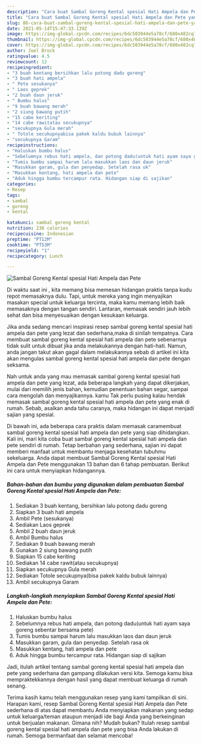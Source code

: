 ```yaml
---
description: "Cara buat Sambal Goreng Kental spesial Hati Ampela dan Pete yang nikmat dan Mudah Dibuat"
title: "Cara buat Sambal Goreng Kental spesial Hati Ampela dan Pete yang nikmat dan Mudah Dibuat"
slug: 86-cara-buat-sambal-goreng-kental-spesial-hati-ampela-dan-pete-yang-nikmat-dan-mudah-dibuat
date: 2021-05-14T15:47:33.139Z
image: https://img-global.cpcdn.com/recipes/6dc503944e5a78cf/680x482cq70/sambal-goreng-kental-spesial-hati-ampela-dan-pete-foto-resep-utama.jpg
thumbnail: https://img-global.cpcdn.com/recipes/6dc503944e5a78cf/680x482cq70/sambal-goreng-kental-spesial-hati-ampela-dan-pete-foto-resep-utama.jpg
cover: https://img-global.cpcdn.com/recipes/6dc503944e5a78cf/680x482cq70/sambal-goreng-kental-spesial-hati-ampela-dan-pete-foto-resep-utama.jpg
author: Joel Brock
ratingvalue: 4.5
reviewcount: 12
recipeingredient:
- "3 buah kentang bersihkan lalu potong dadu goreng"
- "3 buah hati ampela"
- " Pete sesukanya"
- " Laos geprek"
- "2 buah daun jeruk"
- " Bumbu halus"
- "9 buah bawang merah"
- "2 siung bawang putih"
- "15 cabe keriting"
- "14 cabe rawitatau secukupnya"
- "secukupnya Gula merah"
- " Totole secukupnyabisa pakek kaldu bubuk lainnya"
- "secukupnya Garam"
recipeinstructions:
- "Haluskan bumbu halus"
- "Sebelumnya rebus hati ampela, dan potong dadu(untuk hati ayam saya goreng sebentar bersama pete)"
- "Tumis bumbu sampai harum lalu masukkan laos dan daun jeruk"
- "Masukkan garam, gula dan penyedap. Setelah rasa ok"
- "Masukkan kentang, hati ampela dan pete"
- "Aduk hingga bumbu tercampur rata. Hidangan siap di sajikan"
categories:
- Resep
tags:
- sambal
- goreng
- kental

katakunci: sambal goreng kental 
nutrition: 238 calories
recipecuisine: Indonesian
preptime: "PT12M"
cooktime: "PT53M"
recipeyield: "1"
recipecategory: Lunch

---
```



![Sambal Goreng Kental spesial Hati Ampela dan Pete](https://img-global.cpcdn.com/recipes/6dc503944e5a78cf/680x482cq70/sambal-goreng-kental-spesial-hati-ampela-dan-pete-foto-resep-utama.jpg)

Di waktu  saat ini , kita memang bisa memesan hidangan praktis tanpa kudu repot memasaknya dulu. Tapi, untuk mereka yang ingin menyajikan masakan special untuk keluarga tercinta, maka kamu memang lebih baik memasaknya dengan tangan sendiri. Lantaran, memasak sendiri jauh lebih sehat dan bisa menyesuaikan dengan kesukaan keluarga.

Jika anda sedang mencari inspirasi resep sambal goreng kental spesial hati ampela dan pete yang lezat dan sederhana,maka di sinilah tempatnya. Cara membuat sambal goreng kental spesial hati ampela dan pete  sebenarnya tidak sulit untuk dibuat jika anda melakukannya dengan hati-hati. Namun, anda jangan takut akan gagal dalam melakukannya 
sebab di artikel ini kita akan mengulas sambal goreng kental spesial hati ampela dan pete dengan seksama.  



Nah untuk anda yang mau memasak sambal goreng kental spesial hati ampela dan pete yang lezat, ada beberapa langkah yang dapat dikerjakan, mulai dari memilih jenis bahan, kemudian penentuan bahan segar, sampai cara mengolah dan menyajikannya. kamu Tak perlu pusing kalau hendak memasak sambal goreng kental spesial hati ampela dan pete yang enak di rumah. Sebab, asalkan anda  tahu caranya, maka hidangan ini dapat menjadi sajian yang spesial.

Di bawah ini, ada beberapa cara praktis  dalam memasak caramembuat sambal goreng kental spesial hati ampela dan pete yang siap dihidangkan. Kali ini, mari kita coba buat sambal goreng kental spesial hati ampela dan pete sendiri di rumah. Tetap berbahan yang sederhana, sajian ini dapat memberi manfaat untuk membantu menjaga kesehatan tubuhmu sekeluarga. Anda dapat membuat Sambal Goreng Kental spesial Hati Ampela dan Pete menggunakan 13 bahan dan 6 tahap pembuatan. Berikut ini cara untuk menyiapkan hidangannya.

<!--inarticleads1-->

##### Bahan-bahan dan bumbu yang digunakan dalam pembuatan Sambal Goreng Kental spesial Hati Ampela dan Pete:

1. Sediakan 3 buah kentang, bersihkan lalu potong dadu goreng
1. Siapkan 3 buah hati ampela
1. Ambil  Pete (sesukanya)
1. Sediakan  Laos geprek
1. Ambil 2 buah daun jeruk
1. Ambil  Bumbu halus
1. Sediakan 9 buah bawang merah
1. Gunakan 2 siung bawang putih
1. Siapkan 15 cabe keriting
1. Sediakan 14 cabe rawit(atau secukupnya)
1. Siapkan secukupnya Gula merah
1. Sediakan  Totole secukupnya(bisa pakek kaldu bubuk lainnya)
1. Ambil secukupnya Garam




<!--inarticleads2-->

##### Langkah-langkah menyiapkan Sambal Goreng Kental spesial Hati Ampela dan Pete:

1. Haluskan bumbu halus
1. Sebelumnya rebus hati ampela, dan potong dadu(untuk hati ayam saya goreng sebentar bersama pete)
1. Tumis bumbu sampai harum lalu masukkan laos dan daun jeruk
1. Masukkan garam, gula dan penyedap. Setelah rasa ok
1. Masukkan kentang, hati ampela dan pete
1. Aduk hingga bumbu tercampur rata. Hidangan siap di sajikan




Jadi, itulah artikel tentang  sambal goreng kental spesial hati ampela dan pete  yang sederhana dan gampang dilakukan versi kita. Semoga kamu bisa mempraktekkannya dengan hasil yang dapat membuat keluarga di rumah senang. 

Terima kasih kamu telah menggunakan resep yang kami tampilkan di sini. Harapan kami, resep  Sambal Goreng Kental spesial Hati Ampela dan Pete sederhana di atas dapat membantu Anda menyiapkan makanan yang sedap untuk keluarga/teman ataupun menjadi ide bagi Anda yang berkeinginan untuk berjualan makanan. Gimana nih? Mudah bukan? Itulah resep sambal goreng kental spesial hati ampela dan pete yang bisa Anda lakukan di rumah. Semoga bermanfaat dan selamat mencoba!

